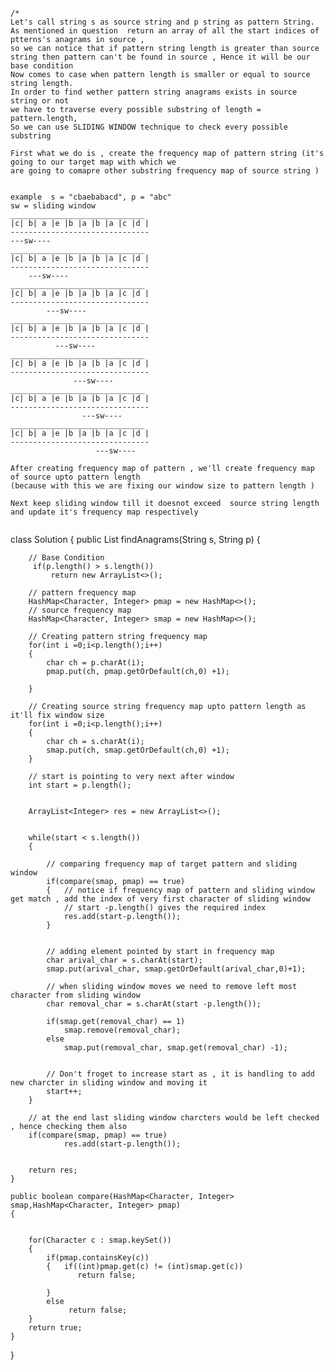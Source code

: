 
```
/*
Let's call string s as source string and p string as pattern String.
As mentioned in question  return an array of all the start indices of ptterns's anagrams in source , 
so we can notice that if pattern string length is greater than source string then pattern can't be found in source , Hence it will be our base condition 
Now comes to case when pattern length is smaller or equal to source string length.
In order to find wether pattern string anagrams exists in source string or not
we have to traverse every possible substring of length = pattern.length,
So we can use SLIDING WINDOW technique to check every possible substring

First what we do is , create the frequency map of pattern string (it's going to our target map with which we 
are going to comapre other substring frequency map of source string )


example  s = "cbaebabacd", p = "abc"
sw = sliding window
______________________________
|c| b| a |e |b |a |b |a |c |d |
-------------------------------
---sw----
______________________________
|c| b| a |e |b |a |b |a |c |d |
-------------------------------
    ---sw----
______________________________
|c| b| a |e |b |a |b |a |c |d |
-------------------------------
        ---sw----
______________________________
|c| b| a |e |b |a |b |a |c |d |
-------------------------------
          ---sw----
______________________________
|c| b| a |e |b |a |b |a |c |d |
-------------------------------
              ---sw----
______________________________
|c| b| a |e |b |a |b |a |c |d |
-------------------------------
                ---sw----
______________________________
|c| b| a |e |b |a |b |a |c |d |
-------------------------------
                   ---sw----
             
After creating frequency map of pattern , we'll create frequency map of source upto pattern length 
(because with this we are fixing our window size to pattern length )
    
Next keep sliding window till it doesnot exceed  source string length and update it's frequency map respectively    
             

```
class Solution {
    public List<Integer> findAnagrams(String s, String p) {
        
        // Base Condition
         if(p.length() > s.length())
             return new ArrayList<>();
        
        // pattern frequency map
        HashMap<Character, Integer> pmap = new HashMap<>();
        // source frequency map
        HashMap<Character, Integer> smap = new HashMap<>();
        
        // Creating pattern string frequency map
        for(int i =0;i<p.length();i++)
        {   
            char ch = p.charAt(i);
            pmap.put(ch, pmap.getOrDefault(ch,0) +1);
            
        }
        
        // Creating source string frequency map upto pattern length as it'll fix window size
        for(int i =0;i<p.length();i++)
        {   
            char ch = s.charAt(i);
            smap.put(ch, smap.getOrDefault(ch,0) +1);
        }
        
        // start is pointing to very next after window
        int start = p.length();
        
        
        ArrayList<Integer> res = new ArrayList<>();
        
        
        while(start < s.length())
        {   
            
            // comparing frequency map of target pattern and sliding window 
            if(compare(smap, pmap) == true)
            {   // notice if frequency map of pattern and sliding window get match , add the index of very first character of sliding window
                // start -p.length() gives the required index 
                res.add(start-p.length());
            }
            
            
            // adding element pointed by start in frequency map
            char arival_char = s.charAt(start);
            smap.put(arival_char, smap.getOrDefault(arival_char,0)+1);
            
            // when sliding window moves we need to remove left most character from sliding window
            char removal_char = s.charAt(start -p.length());
            
            if(smap.get(removal_char) == 1)
                smap.remove(removal_char);
            else
                smap.put(removal_char, smap.get(removal_char) -1);
            
            
            // Don't froget to increase start as , it is handling to add new charcter in sliding window and moving it 
            start++;    
        }
        
        // at the end last sliding window charcters would be left checked , hence checking them also
        if(compare(smap, pmap) == true)
                res.add(start-p.length());
            
        
        return res;
    }
    
    public boolean compare(HashMap<Character, Integer> smap,HashMap<Character, Integer> pmap)
    {
        

        for(Character c : smap.keySet())
        {   
            if(pmap.containsKey(c))
            {   if((int)pmap.get(c) != (int)smap.get(c))
                   return false;
                
            }
            else
                 return false;
        }
        return true;
    }
}
